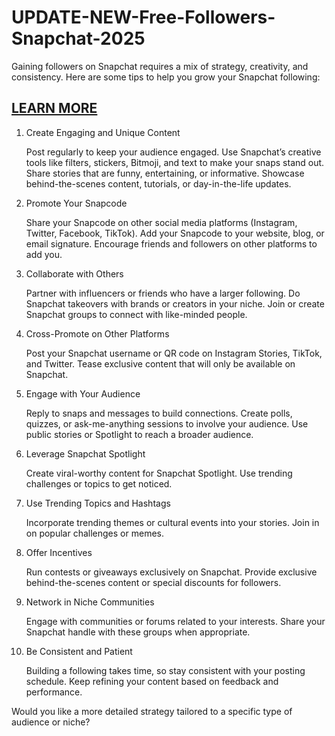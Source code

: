 # UPDATE-NEW-Free-Followers-Snapchat-2025
Gaining followers on Snapchat requires a mix of strategy, creativity, and consistency. Here are some tips to help you grow your Snapchat following:

<h2><a href="https://allresources.xyz/snapchat.html/"><strong>LEARN MORE</strong></a></h2>

1. Create Engaging and Unique Content

    Post regularly to keep your audience engaged.
    Use Snapchat’s creative tools like filters, stickers, Bitmoji, and text to make your snaps stand out.
    Share stories that are funny, entertaining, or informative.
    Showcase behind-the-scenes content, tutorials, or day-in-the-life updates.

2. Promote Your Snapcode

    Share your Snapcode on other social media platforms (Instagram, Twitter, Facebook, TikTok).
    Add your Snapcode to your website, blog, or email signature.
    Encourage friends and followers on other platforms to add you.

3. Collaborate with Others

    Partner with influencers or friends who have a larger following.
    Do Snapchat takeovers with brands or creators in your niche.
    Join or create Snapchat groups to connect with like-minded people.

4. Cross-Promote on Other Platforms

    Post your Snapchat username or QR code on Instagram Stories, TikTok, and Twitter.
    Tease exclusive content that will only be available on Snapchat.

5. Engage with Your Audience

    Reply to snaps and messages to build connections.
    Create polls, quizzes, or ask-me-anything sessions to involve your audience.
    Use public stories or Spotlight to reach a broader audience.

6. Leverage Snapchat Spotlight

    Create viral-worthy content for Snapchat Spotlight.
    Use trending challenges or topics to get noticed.

7. Use Trending Topics and Hashtags

    Incorporate trending themes or cultural events into your stories.
    Join in on popular challenges or memes.

8. Offer Incentives

    Run contests or giveaways exclusively on Snapchat.
    Provide exclusive behind-the-scenes content or special discounts for followers.

9. Network in Niche Communities

    Engage with communities or forums related to your interests.
    Share your Snapchat handle with these groups when appropriate.

10. Be Consistent and Patient

    Building a following takes time, so stay consistent with your posting schedule.
    Keep refining your content based on feedback and performance.

Would you like a more detailed strategy tailored to a specific type of audience or niche?

